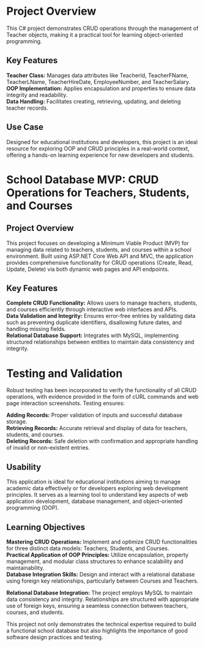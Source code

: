 # Project Overview
This C# project demonstrates CRUD operations through the management of Teacher objects, making it a practical tool for learning object-oriented programming.

## Key Features
**Teacher Class:** Manages data attributes like TeacherId, TeacherFName, TeacherLName, TeacherHireDate, EmployeeNumber, and TeacherSalary.  
**OOP Implementation:** Applies encapsulation and properties to ensure data integrity and readability.  
**Data Handling:** Facilitates creating, retrieving, updating, and deleting teacher records.  

## Use Case
Designed for educational institutions and developers, this project is an ideal resource for exploring OOP and CRUD principles in a real-world context, offering a hands-on learning experience for new developers and students.


# School Database MVP: CRUD Operations for Teachers, Students, and Courses

## Project Overview

This project focuses on developing a Minimum Viable Product (MVP) for managing data related to teachers, students, and courses within a school environment. Built using ASP.NET Core Web API and MVC, the application provides comprehensive functionality for CRUD operations (Create, Read, Update, Delete) via both dynamic web pages and API endpoints.

## Key Features
**Complete CRUD Functionality:** Allows users to manage teachers, students, and courses efficiently through interactive web interfaces and APIs.  
**Data Validation and Integrity:** Ensures error-free entries by validating data such as preventing duplicate identifiers, disallowing future dates, and handling missing fields.  
**Relational Database Support:** Integrates with MySQL, implementing structured relationships between entities to maintain data consistency and integrity.  

# Testing and Validation
Robust testing has been incorporated to verify the functionality of all CRUD operations, with evidence provided in the form of cURL commands and web page interaction screenshots. Testing ensures:  

**Adding Records:** Proper validation of inputs and successful database storage.  
**Retrieving Records:** Accurate retrieval and display of data for teachers, students, and courses.  
**Deleting Records:** Safe deletion with confirmation and appropriate handling of invalid or non-existent entries.  

## Usability
This application is ideal for educational institutions aiming to manage academic data effectively or for developers exploring web development principles. It serves as a learning tool to understand key aspects of web application development, database management, and object-oriented programming (OOP).

## Learning Objectives
**Mastering CRUD Operations:** Implement and optimize CRUD functionalities for three distinct data models: Teachers, Students, and Courses.  
**Practical Application of OOP Principles:** Utilize encapsulation, property management, and modular class structures to enhance scalability and maintainability.  
**Database Integration Skills:** Design and interact with a relational database using foreign key relationships, particularly between Courses and Teachers.  

**Relational Database Integration:**
The project employs MySQL to maintain data consistency and integrity. Relationships are structured with appropriate use of foreign keys, ensuring a seamless connection between teachers, courses, and students.

This project not only demonstrates the technical expertise required to build a functional school database but also highlights the importance of good software design practices and testing.
